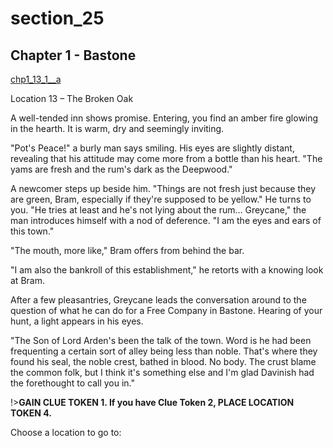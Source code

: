 
# section_25

## Chapter 1 - Bastone

[chp1_13_1__a](../../decomp/app/src/main/res/raw/chp1_13_1__a.mp3 ':include :type=audio')

Location 13 – The Broken Oak

A well-tended inn shows promise. Entering, you find an amber fire glowing in the hearth. It is warm, dry and seemingly inviting.

"Pot's Peace!" a burly man says smiling. His eyes are slightly distant, revealing that his attitude may come more from a bottle than his heart. "The yams are fresh and the rum's dark as the Deepwood."

A newcomer steps up beside him. "Things are not fresh just because they are green, Bram, especially if they're supposed to be yellow." He turns to you. "He tries at least and he's not lying about the rum… Greycane," the man introduces himself with a nod of deference. "I am the eyes and ears of this town."

"The mouth, more like," Bram offers from behind the bar.

"I am also the bankroll of this establishment," he retorts with a knowing look at Bram.

After a few pleasantries, Greycane leads the conversation around to the question of what he can do for a Free Company in Bastone. Hearing of your hunt, a light appears in his eyes.

"The Son of Lord Arden's been the talk of the town. Word is he had been frequenting a certain sort of alley being less than noble. That's where they found his seal, the noble crest, bathed in blood. No body. The crust blame the common folk, but I think it's something else and I'm glad Davinish had the forethought to call you in."

!>**GAIN CLUE TOKEN 1.  If you have Clue Token 2, PLACE LOCATION TOKEN 4.**  

Choose a location to go to:


